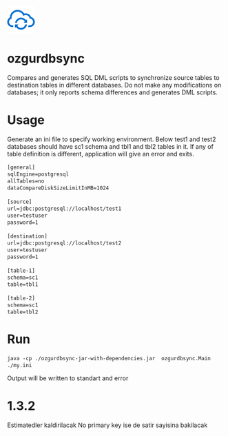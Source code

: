 
![Logo](https://github.com/yusufbulentavci/ozgurdbsync/blob/main/src/test/resources/syncicon.png)


# ozgurdbsync
Compares and generates SQL DML scripts to synchronize source tables to destination tables in different databases.
Do not make any modifications on databases; it only reports schema differences and generates DML scripts. 


# Usage
Generate an ini file to specify working environment.
Below test1 and test2 databases should have sc1 schema and tbl1 and tbl2 tables in it. If any of table definition is different, application will give an error and exits.
```
[general]
sqlEngine=postgresql
allTables=no
dataCompareDiskSizeLimitInMB=1024

[source]
url=jdbc:postgresql://localhost/test1
user=testuser
password=1

[destination]
url=jdbc:postgresql://localhost/test2
user=testuser
password=1

[table-1]
schema=sc1
table=tbl1

[table-2]
schema=sc1
table=tbl2
```


# Run
```
java -cp ./ozgurdbsync-jar-with-dependencies.jar  ozgurdbsync.Main ./my.ini
```
Output will be written to standart and error 

# 1.3.2
Estimatedler kaldirilacak
No primary key ise de satir sayisina bakilacak

